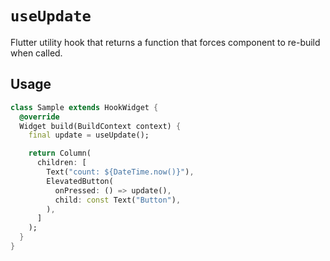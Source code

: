 # `useUpdate`

Flutter utility hook that returns a function that forces component to re-build when called.

## Usage

```dart
class Sample extends HookWidget {
  @override
  Widget build(BuildContext context) {
    final update = useUpdate();

    return Column(
      children: [
        Text("count: ${DateTime.now()}"),
        ElevatedButton(
          onPressed: () => update(),
          child: const Text("Button"),
        ),
      ]
    );
  }
}
```
